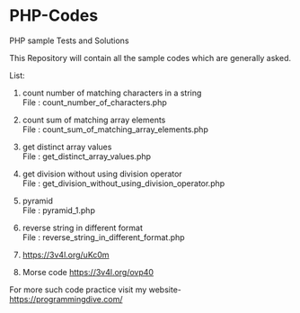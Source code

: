 # PHP-Codes
PHP sample Tests and Solutions

This Repository will contain all the sample codes which are generally asked.

List:
1. count number of matching characters in a string<br> 
  File : count_number_of_characters.php<br>

2. count sum of matching array elements<br>
  File : count_sum_of_matching_array_elements.php<br>
  
3. get distinct array values<br>
  File : get_distinct_array_values.php<br>

4. get division without using division operator<br>
  File : get_division_without_using_division_operator.php<br>

5. pyramid<br>
  File : pyramid_1.php<br>
  
6. reverse string in different format<br>
  File : reverse_string_in_different_format.php<br>

7. https://3v4l.org/uKc0m

8. Morse code https://3v4l.org/ovp40


For more such code practice visit my website-
https://programmingdive.com/
